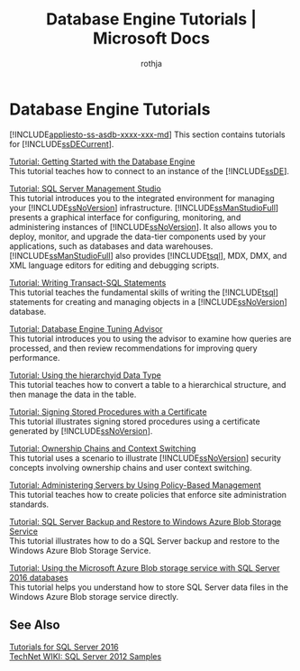 ﻿---
title: "Database Engine Tutorials | Microsoft Docs"
ms.custom: ""
ms.date: "08/02/2016"
ms.prod: "sql"
ms.prod_service: "database-engine, sql-database"
ms.service: ""
ms.component: "relational-databases-misc"
ms.reviewer: ""
ms.suite: "sql"
ms.technology: performance
ms.tgt_pltfrm: ""
ms.topic: conceptual
ms.assetid: 32bd8af8-a832-4dc8-afff-01668e6b2b51
caps.latest.revision: 14
author: "rothja"
ms.author: "jroth"
manager: "craigg"
monikerRange: "= azuresqldb-current || >= sql-server-2016 || = sqlallproducts-allversions"
---
# Database Engine Tutorials
[!INCLUDE[appliesto-ss-asdb-xxxx-xxx-md](../includes/appliesto-ss-asdb-xxxx-xxx-md.md)]
This section contains tutorials for [!INCLUDE[ssDECurrent](../includes/ssdecurrent-md.md)].  
  
[Tutorial: Getting Started with the Database Engine](../relational-databases/tutorial-getting-started-with-the-database-engine.md)  
This tutorial teaches how to connect to an instance of the [!INCLUDE[ssDE](../includes/ssde-md.md)].  
  
[Tutorial: SQL Server Management Studio](../tools/sql-server-management-studio/tutorial-sql-server-management-studio.md)  
This tutorial introduces you to the integrated environment for managing your [!INCLUDE[ssNoVersion](../includes/ssnoversion-md.md)] infrastructure. [!INCLUDE[ssManStudioFull](../includes/ssmanstudiofull-md.md)] presents a graphical interface for configuring, monitoring, and administering instances of [!INCLUDE[ssNoVersion](../includes/ssnoversion-md.md)]. It also allows you to deploy, monitor, and upgrade the data-tier components used by your applications, such as databases and data warehouses. [!INCLUDE[ssManStudioFull](../includes/ssmanstudiofull-md.md)] also provides [!INCLUDE[tsql](../includes/tsql-md.md)], MDX, DMX, and XML language editors for editing and debugging scripts.  
  
[Tutorial: Writing Transact-SQL Statements](../t-sql/tutorial-writing-transact-sql-statements.md)  
This tutorial teaches the fundamental skills of writing the [!INCLUDE[tsql](../includes/tsql-md.md)] statements for creating and managing objects in a [!INCLUDE[ssNoVersion](../includes/ssnoversion-md.md)] database.  
  
[Tutorial: Database Engine Tuning Advisor](../tools/dta/tutorial-database-engine-tuning-advisor.md)  
This tutorial introduces you to using the advisor to examine how queries are processed, and then review recommendations for improving query performance.  
  
[Tutorial: Using the hierarchyid Data Type](../relational-databases/tables/tutorial-using-the-hierarchyid-data-type.md)  
This tutorial teaches how to convert a table to a hierarchical structure, and then manage the data in the table.  
  
[Tutorial: Signing Stored Procedures with a Certificate](../relational-databases/tutorial-signing-stored-procedures-with-a-certificate.md)  
This tutorial illustrates signing stored procedures using a certificate generated by [!INCLUDE[ssNoVersion](../includes/ssnoversion-md.md)].  
  
[Tutorial: Ownership Chains and Context Switching](../relational-databases/tutorial-ownership-chains-and-context-switching.md)  
This tutorial uses a scenario to illustrate [!INCLUDE[ssNoVersion](../includes/ssnoversion-md.md)] security concepts involving ownership chains and user context switching.  
  
[Tutorial: Administering Servers by Using Policy-Based Management](../relational-databases/policy-based-management/tutorial-administering-servers-by-using-policy-based-management.md)  
This tutorial teaches how to create policies that enforce site administration standards.  
  
[Tutorial: SQL Server Backup and Restore to Windows Azure Blob Storage Service](~/relational-databases/tutorial-sql-server-backup-and-restore-to-azure-blob-storage-service.md)  
This tutorial illustrates how to do a SQL Server backup and restore to the Windows Azure Blob Storage Service.  
  
[Tutorial: Using the Microsoft Azure Blob storage service with SQL Server 2016 databases ](tutorial-use-azure-blob-storage-service-with-sql-server-2016.md)  
This tutorial helps you understand how to store SQL Server data files in the Windows Azure Blob storage service directly.  
  
## See Also  
[Tutorials for SQL Server 2016](../sql-server/tutorials-for-sql-server-2016.md)  
[TechNet WIKI: SQL Server 2012 Samples](http://go.microsoft.com/fwlink/?linkID=220734)  
  
  
  

